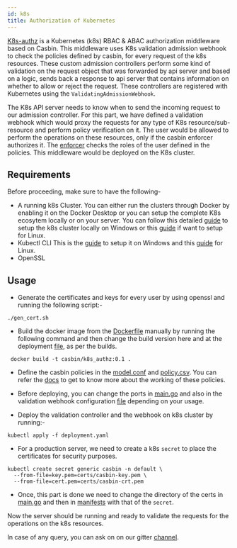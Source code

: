 ```yaml
---
id: k8s
title: Authorization of Kubernetes
---
```

[K8s-authz](https://github.com/casbin/k8s-authz) is a Kubernetes (k8s) RBAC & ABAC authorization middleware based on Casbin. This middleware uses K8s validation admission webhook to check the policies defined by casbin, for every request of the k8s resources. These custom admission controllers perform some kind of validation on the request object that was forwarded by api server and based on a logic, sends back a response to api server that contains information on whether to allow or reject the request. These controllers are registered with Kubernetes using the `ValidatingAdmissionWebhook`.

The K8s API server needs to know when to send the incoming request to our admission controller. For this part, we have defined a validation webhook which would proxy the requests for any type of K8s resource/sub-resource and perform policy verification on it. The user would be allowed to perform the operations on these resources, only if the casbin enforcer authorizes it. The [enforcer](https://casbin.org/docs/en/get-started#new-a-casbin-enforcer) checks the roles of the user defined in the policies. This middleware would be deployed on the K8s cluster. 

## Requirements

Before proceeding, make sure to have the following- 
- A running k8s Cluster. 
You can either run the clusters through Docker by enabling it on the Docker Desktop or you can setup the complete K8s ecosytem locally or on your server. You can follow this detailed [guide](https://rominirani.com/tutorial-getting-started-with-kubernetes-on-your-windows-laptop-with-minikube-3269b54a226) to setup the k8s cluster locally on Windows or this [guide](https://www.digitalocean.com/community/tutorials/how-to-create-a-kubernetes-cluster-using-kubeadm-on-ubuntu-18-04) if want to setup for Linux.
- Kubectl CLI
This is the [guide](https://master--kubernetes-io-master-staging.netlify.app/docs/tasks/tools/install-kubectl-windows/) to setup it on Windows and this [guide](https://kubernetes.io/docs/tasks/tools/install-kubectl-linux/) for Linux.
- OpenSSL

## Usage
- Generate the certificates and keys for every user by using openssl and running the following script:-  
```
./gen_cert.sh
```
- Build the docker image from the [Dockerfile](https://github.com/casbin/k8s-authz/blob/master/Dockerfile) manually by running the following command and then change the build version here and at the deployment [file](https://github.com/casbin/k8s-authz/blob/718f58c46e3dbf79063b5b1c18348c2fee5de9e9/manifests/deployment.yaml#L18), as per the builds. 
```
 docker build -t casbin/k8s_authz:0.1 .
```
- Define the casbin policies in the [model.conf](https://github.com/casbin/k8s-authz/blob/master/config/model.conf) and [policy.csv](https://github.com/casbin/k8s-authz/blob/master/config/policy.csv). You can refer the [docs](https://casbin.org/docs/en/how-it-works) to get to know more about the working of these policies.

- Before deploying, you can change the ports in [main.go](https://github.com/casbin/k8s-authz/blob/master/main.go) and also in the validation webhook configuration [file](https://github.com/casbin/k8s-authz/blob/master/manifests/deployment.yaml) depending on your usage.
- Deploy the validation controller and the webhook on k8s cluster by running:-
```
kubectl apply -f deployment.yaml
```
- For a production server, we need to create a k8s `secret` to place the certificates for security purposes. 
```
kubectl create secret generic casbin -n default \
  --from-file=key.pem=certs/casbin-key.pem \
  --from-file=cert.pem=certs/casbin-crt.pem
```
- Once, this part is done we need to change the directory of the certs in [main.go](https://github.com/ashish493/k8s-authz/blob/3560551427c0431a9d4594ad1206f084ede37c49/main.go#L26) and then in [manifests](https://github.com/ashish493/k8s-authz/blob/3560551427c0431a9d4594ad1206f084ede37c49/manifests/deployment.yaml#L22) with that of the `secret`.

Now the server should be running and ready to validate the requests for the operations on the k8s resources. 

In case of any query, you can ask on on our gitter [channel](https://gitter.im/casbin/lobby).

